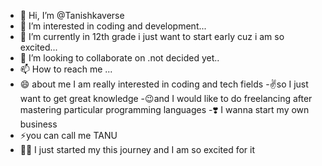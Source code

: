 - 👋 Hi, I’m @Tanishkaverse
- 👀 I’m interested in coding and development...
- 🌱 I’m currently in 12th grade i just want to start early cuz i am so excited...
- 💞️ I’m looking to collaborate on .not decided yet..
- 📫 How to reach me ...
- 😄 about me I am really interested in coding and tech fields
-✌so I just want to get great knowledge
-😉and I would like to do freelancing after mastering particular programming languages
-❣️ I wanna start my own business 
- ⚡you can call me TANU
- 👩‍💻 I just started my this journey and I am so excited for it
<!---
Tanishkaverse/Tanishkaverse is a ✨ special ✨ repository because its `README.md` (this file) appears on your GitHub profile.
You can click the Preview link to take a look at your changes.
--->
